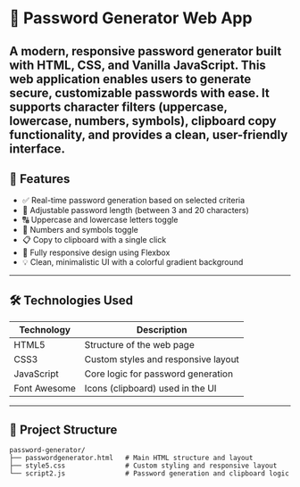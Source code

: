 # 🔐 Password Generator Web App

A modern, responsive password generator built with **HTML**, **CSS**, and **Vanilla JavaScript**. This web application enables users to generate secure, customizable passwords with ease. It supports character filters (uppercase, lowercase, numbers, symbols), clipboard copy functionality, and provides a clean, user-friendly interface.
---

## 🌟 Features

- ✅ Real-time password generation based on selected criteria
- 📏 Adjustable password length (between 3 and 20 characters)
- 🔠 Uppercase and lowercase letters toggle
- 🔢 Numbers and symbols toggle
- 📋 Copy to clipboard with a single click
- 🎨 Fully responsive design using Flexbox
- 💡 Clean, minimalistic UI with a colorful gradient background

---

## 🛠 Technologies Used

| Technology | Description                         |
|------------|-------------------------------------|
| HTML5      | Structure of the web page           |
| CSS3       | Custom styles and responsive layout |
| JavaScript | Core logic for password generation  |
| Font Awesome | Icons (clipboard) used in the UI |

---

## 🧩 Project Structure

```plaintext
password-generator/
├── passwordgenerator.html   # Main HTML structure and layout
├── style5.css               # Custom styling and responsive layout
└── script2.js               # Password generation and clipboard logic
